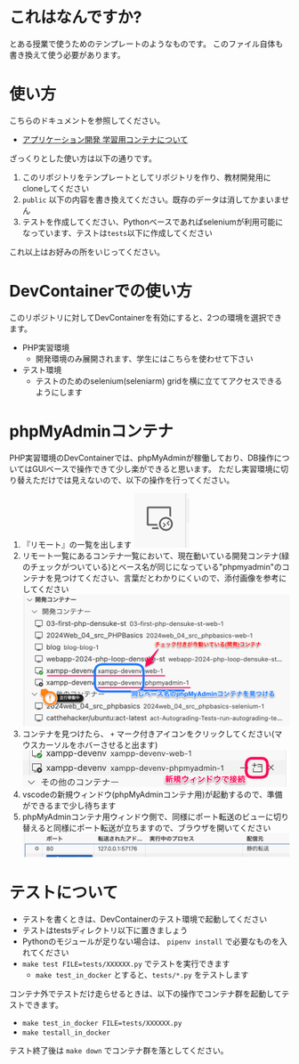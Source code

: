 # これはなんですか?

とある授業で使うためのテンプレートのようなものです。
このファイル自体も書き換えて使う必要があります。

# 使い方

こちらのドキュメントを参照してください。

* [アプリケーション開発 学習用コンテナについて](https://densuke.github.io/xampp-devenv-doc/index.html)

ざっくりとした使い方は以下の通りです。

1. このリポジトリをテンプレートとしてリポジトリを作り、教材開発用にcloneしてください
2. `public` 以下の内容を書き換えてください。既存のデータは消してかまいません
3. テストを作成してください、Pythonベースであればseleniumが利用可能になっています、テストは`tests`以下に作成してください

これ以上はお好みの所をいじってください。

# DevContainerでの使い方

このリポジトリに対してDevContainerを有効にすると、2つの環境を選択できます。

- PHP実習環境
  - 開発環境のみ展開されます、学生にはこちらを使わせて下さい
- テスト環境
  - テストのためのselenium(seleniarm) gridを横に立ててアクセスできるようにします

# phpMyAdminコンテナ

PHP実習環境のDevContainerでは、phpMyAdminが稼働しており、DB操作についてはGUIベースで操作できて少し楽ができると思います。
ただし実習環境に切り替えただけでは見えないので、以下の操作を行ってください。

1. 『リモート』の一覧を出します ![](/images/vscode-remote-icon.png)
2. リモート一覧にあるコンテナ一覧において、現在動いている開発コンテナ(緑のチェックがついている)とベース名が同じになっている"phpmyadmin"のコンテナを見つけてください、言葉だとわかりにくいので、添付画像を参考にしてください ![](/images/find-phpmyadmin-container.png)
3. コンテナを見つけたら、 `+` マーク付きアイコンをクリックしてください(マウスカーソルをホバーさせると出ます) ![](/images/connect-with-new-window.png)
4. vscodeの新規ウィンドウ(phpMyAdminコンテナ用)が起動するので、準備ができるまで少し待ちます
5. phpMyAdminコンテナ用ウィンドウ側で、同様にポート転送のビューに切り替えると同様にポート転送が立ちますので、ブラウザを開いてください ![](/images/open-phpmyadmin-in-browser.png)

# テストについて

* テストを書くときは、DevContainerのテスト環境で起動してください
* テストはtestsディレクトリ以下に置きましょう
* Pythonのモジュールが足りない場合は、 `pipenv install` で必要なものを入れてください
* `make test FILE=tests/XXXXXX.py` でテストを実行できます
  * `make test_in_docker` とすると、`tests/*.py` をテストします

コンテナ外でテストだけ走らせるときは、以下の操作でコンテナ群を起動してテストできます。

* `make test_in_docker FILE=tests/XXXXXX.py`
* `make testall_in_docker`

テスト終了後は `make down` でコンテナ群を落としてください。

